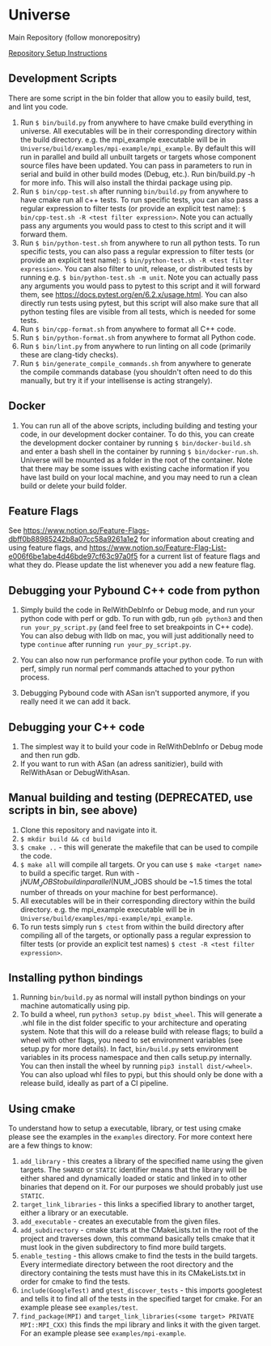 # Universe 
Main Repository (follow monorepositry) 

[Repository Setup Instructions](https://www.notion.so/Universe-Setup-ed71176c2cf44b038ece8aee9fb64d35)

## Development Scripts
There are some script in the bin folder that allow you to easily build, test,
and lint you code.
1. Run `$ bin/build.py` from anywhere to have cmake build everything in universe.
All executables will be in their corresponding directory within the build 
directory. e.g. the mpi_example executable will be in 
`Universe/build/examples/mpi-example/mpi_example`. By default this will
run in parallel and build all unbuilt targets or targets whose component source
files have been updated. You can pass in parameters to run in serial and
build in other build modes (Debug, etc.). Run bin/build.py -h for more info. 
This will also install the thirdai package using pip.
2. Run `$ bin/cpp-test.sh` after running `bin/build.py` from anywhere to have 
cmake run all c++ tests. To run specific tests, you can also pass a regular 
expression to filter tests (or provide an explicit test name):
`$ bin/cpp-test.sh -R <test filter expression>`.
Note you can actually pass any arguments you would pass to ctest to this
script and it will forward them. 
3. Run `$ bin/python-test.sh` from anywhere to run all python tests. To run specific
tests, you can also pass a regular expression to filter tests 
(or provide an explicit test name):
`$ bin/python-test.sh -R <test filter expression>`.
You can also filter to unit, release, or distributed tests by running e.g.
`$ bin/python-test.sh -m unit`.
Note you can actually pass any arguments you would pass to pytest to this
script and it will forward them, see https://docs.pytest.org/en/6.2.x/usage.html.
You can also directly run tests using pytest, but this script will also make 
sure that all python testing files are visible from all tests, which is needed
for some tests.
4. Run `$ bin/cpp-format.sh` from anywhere to format all C++ code.
5. Run `$ bin/python-format.sh` from anywhere to format all Python code.
6. Run `$ bin/lint.py` from anywhere to run linting on all code (primarily 
these are clang-tidy checks).
7. Run `$ bin/generate_compile_commands.sh` from anywhere to generate the compile
commands database (you shouldn't often need to do this manually, but try it
if your intellisense is acting strangely).

## Docker
1. You can run all of the above scripts, including building and testing your
code, in our development docker container. To do this, you can create the 
development docker container by running `$ bin/docker-build.sh` and enter
a bash shell in the container by running `$ bin/docker-run.sh`. Universe will
be mounted as a folder in the root of the container. Note that there may be 
some issues with existing cache information if you have last build on your local
machine, and you may need to run a clean build or delete your build folder.

## Feature Flags
See https://www.notion.so/Feature-Flags-dbff0b88985242b8a07cc58a9261a1e2 for
information about creating and using feature flags, and 
https://www.notion.so/Feature-Flag-List-e006f6be1abe4d46bde97cf63c97a0f5
for a current list of feature flags and what they do. Please update the list
whenever you add a new feature flag.

## Debugging your Pybound C++ code from python
1. Simply build the code in RelWithDebInfo or Debug mode, and
run your python code with perf or gdb. To run with gdb, run `gdb python3` and then
`run your_py_script.py` (and feel free to set breakpoints in C++ code). You can
also debug with lldb on mac, you will just additionally need to type `continue`
after running `run your_py_script.py`.

2. You can also now run performance profile your python code. To run with
perf, simply run normal perf commands attached to your python process. 
2. Debugging Pybound code with ASan isn't supported anymore, if you really need
it we can add it back.

## Debugging your C++ code
1. The simplest way it to build your code in RelWithDebInfo or Debug mode and 
then run gdb.
2. If you want to run with ASan (an adress sanitizier), build with RelWithAsan
or DebugWithAsan.

## Manual building and testing (DEPRECATED, use scripts in bin, see above)
1. Clone this repository and navigate into it.
2. `$ mkdir build && cd build`
3. `$ cmake ..` - this will generate the makefile that can be used to compile the code. 
4. `$ make all` will compile all targets. Or you can use `$ make <target name>` to build a specific target. Run with -j$NUM_JOBS
to build in parallel ($NUM_JOBS should be ~1.5 times the total number of threads on your machine
for best performance).
5. All executables will be in their corresponding directory within the build directory. e.g. the mpi_example executable will be in `Universe/build/examples/mpi-example/mpi_example`.
6. To run tests simply run `$ ctest` from within the build directory after compiling all of the targets, or optionally pass a regular expression to filter tests (or provide an explicit test names) `$ ctest -R <test filter expression>`. 

## Installing python bindings
1. Running `bin/build.py` as normal will install python bindings on your machine
automatically using pip.
2. To build a wheel, run `python3 setup.py bdist_wheel`. This will generate a
.whl file in the dist folder specific to your architecture and operating system.
Note that this will do a release build with release flags; to build a wheel
with other flags, you need to set environment variables (see setup.py for more
details). In fact, `bin/build.py` sets environment variables in its process 
namespace and then calls setup.py internally. You can then install 
the wheel by running `pip3 install dist/<wheel>`. You can also upload whl files
to pypi, but this should only be done with a release build, ideally as part of
a CI pipeline.

## Using cmake
To understand how to setup a executable, library, or test using cmake please see the examples in the `examples` directory. For more context here are a few things to know: 
1. `add_library` - this creates a library of the specified name using the given targets. The `SHARED` or `STATIC` identifier means that the library will be either shared and dynamically loaded or static and linked in to other binaries that depend on it. For our purposes we should probably just use `STATIC`. 
2. `target_link_libraries` - this links a specified library to another target, either a library or an executable.
3. `add_executable` - creates an executable from the given files. 
4. `add_subdirectory` - cmake starts at the CMakeLists.txt in the root of the project and traverses down, this command basically tells cmake that it must look in the given subdirectory to find more build targets. 
5. `enable_testing` - this allows cmake to find the tests in the build targets. Every intermediate directory between the root directory and the directory containing the tests must have this in its CMakeLists.txt in order for cmake to find the tests. 
6. `include(GoogleTest)` and `gtest_discover_tests` - this imports googletest and tells it to find all of the tests in the specified target for cmake. For an example please see `examples/test`.
7. `find_package(MPI)` and `target_link_libraries(<some target> PRIVATE MPI::MPI_CXX)` this finds the mpi library and links it with the given target. For an example please see `examples/mpi-example`.